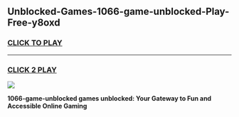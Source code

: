 
## Unblocked-Games-1066-game-unblocked-Play-Free-y8oxd
<h3>
<a href="https://premium76.site?title=1066-game-unblocked&ref=23A">CLICK TO PLAY</a></h3>
<hr>

<h3>
<a href="https://premium76.site?title=1066-game-unblocked&ref=23A">CLICK 2 PLAY</a>
  
</h3>

<a href="https://premium76.site?title=1066-game-unblocked&ref=23A"><img src="https://clearcache.store/games.png"></a>


**1066-game-unblocked games unblocked: Your Gateway to Fun and Accessible Online Gaming**
